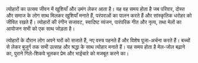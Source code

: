 त्योहारों का उत्सव जीवन में खुशियाँ और उमंग लेकर आता है। यह वह समय होता है जब परिवार, दोस्त और समाज के लोग साथ मिलकर खुशियाँ मनाते हैं, परंपराओं का पालन करते हैं और सांस्कृतिक धरोहर को जीवित रखते हैं। त्योहारों की रंगीन सजावट, स्वादिष्ट व्यंजन, पारंपरिक गीत और नृत्य, तथा मेलों का आयोजन सभी को एक साथ जोड़ता है।

त्योहारों के दौरान लोग अपने घरों को सजाते हैं, नए वस्त्र पहनते हैं और विशेष पूजा-अर्चना करते हैं। बच्चों से लेकर बुजुर्ग तक सभी उत्साह और श्रद्धा के साथ त्योहार मनाते हैं। यह समय होता है मेल-जोल बढ़ाने का, पुराने गिले-शिकवे भूलकर प्रेम और भाईचारे को मजबूत करने का।
